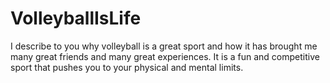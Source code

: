 # VolleyballIsLife
I describe to you why volleyball is a great sport and how it has brought me many great friends and many great experiences. It is a fun and competitive sport that pushes you to your physical and mental limits.
